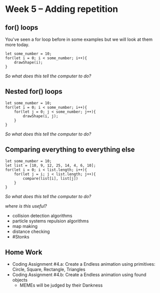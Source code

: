 # Week 5 – Adding repetition
## for() loops
You've seen a for loop before in some examples but we will look at them more today.

```
let some_number = 10;
for(let i = 0; i < some_number; i++){
    drawShape(i);
}
```

_So what does this tell the computer to do?_

## Nested for() loops
```
let some_number = 10;
for(let i = 0; i < some_number; i++){
    for(let j = 0; j < some_number; j++){
        drawShape(i, j);
    }
}
```
_So what does this tell the computer to do?_

## Comparing everything to everything else
```
let some_number = 10;
let list = [10, 9, 12, 25, 14, 4, 6, 10];
for(let i = 0; i < list.length; i++){
    for(let j = i; j < list.length; j++){
        compare(list[i], list[j])
    }
}
```
_So what does this tell the computer to do?_

_where is this useful?_ 
 * collision detection algorithms
 * particle systems repulsion algorithms 
 * map making
 * distance checking
 * #Stonks

## Home Work
  * Coding Assignment #4.a: Create a Endless animation using primitives: Circle, Square, Rectangle, Triangles
  * Coding Assignment #4.b: Create a Endless animation using found objects   
      * MEMEs will be judged by their Dankness
